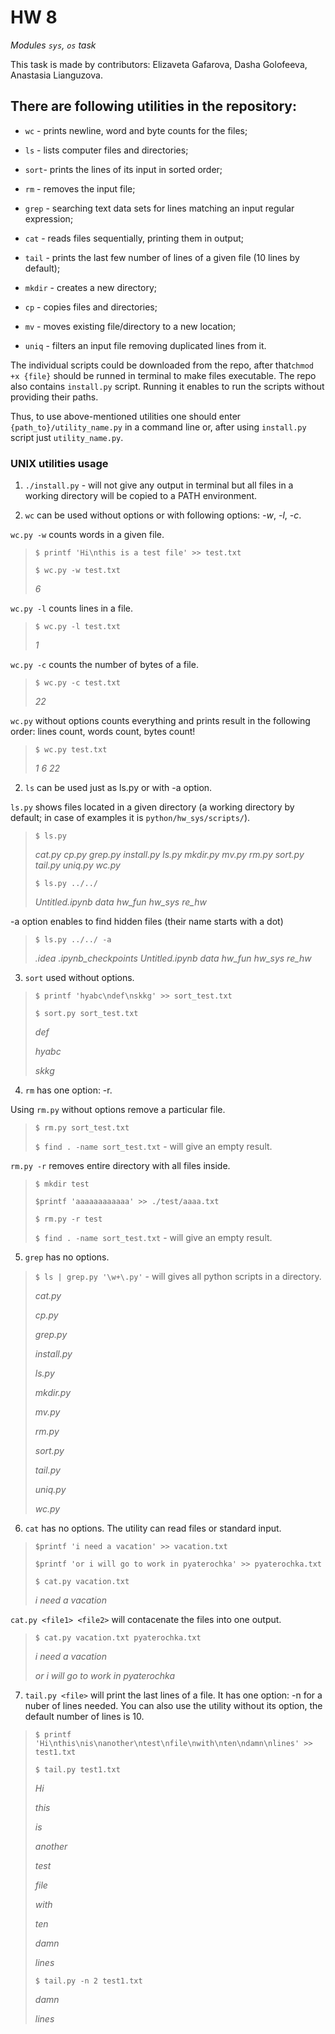 # HW 8

*_Modules `sys`, `os` task_*

This task is made by contributors: Elizaveta Gafarova, Dasha Golofeeva, Anastasia Lianguzova.

## There are following utilities in the repository:

- `wc` - prints newline, word and byte counts for the files;

- `ls` - lists computer files and directories;

- `sort`- prints the lines of its input in sorted order;

- `rm` - removes the input file;

- `grep` - searching text data sets for lines matching an input regular expression;

- `cat` - reads files sequentially, printing them in output;

- `tail` - prints the last few number of lines of a given file (10 lines by default);

- `mkdir` - creates a new directory;

- `cp` - copies files and directories;

- `mv` - moves existing file/directory to a new location;

- `uniq` - filters an input file removing duplicated lines from it.

The individual scripts could be downloaded from the repo, after that`chmod +x {file}` should be runned in terminal to make files executable. The repo also contains `install.py` script. Running it enables to run the scripts without providing their paths. 

Thus, to use above-mentioned utilities one should enter `{path_to}/utility_name.py` in a command line or, after using `install.py` script just `utility_name.py`. 

### UNIX utilities usage

1. `./install.py` - will not give any output in terminal but all files in a working directory will be copied to a PATH environment.  

2. `wc` can be used without options or with following options: *-w*, *-l*, *-c*.

`wc.py -w` counts words in a given file.

> `$ printf 'Hi\nthis is a test file' >> test.txt`
> 
> `$ wc.py -w test.txt`
> 
> *6*

`wc.py -l` counts lines in a file.

> `$ wc.py -l test.txt`
> 
> *1*

`wc.py -c` counts the number of bytes of a file.

> `$ wc.py -c test.txt`
> 
> *22*

`wc.py` without options counts everything and prints result in the following order: lines count, words count, bytes count!

> `$ wc.py test.txt`
> 
> *1 6 22*

2. `ls` can be used just as ls.py or with -a option. 

`ls.py` shows files located in a given directory (a working directory by default; in case of examples it is `python/hw_sys/scripts/`). 

>  `$ ls.py`
>
> *cat.py cp.py grep.py install.py ls.py mkdir.py mv.py rm.py sort.py tail.py uniq.py wc.py*
>
>  `$ ls.py ../../`
>
> *Untitled.ipynb data hw_fun hw_sys re_hw* </pre>

-a option enables to find hidden files (their name starts with a dot)

>  `$ ls.py ../../ -a`
>
> *.idea .ipynb_checkpoints Untitled.ipynb data hw_fun hw_sys re_hw*


3. `sort` used without options.

> `$ printf 'hyabc\ndef\nskkg' >> sort_test.txt`
> 
> `$ sort.py sort_test.txt`
> 
> *def*
> 
> *hyabc*
> 
> *skkg*


4. `rm` has one option: -r. 

Using `rm.py` without options remove a particular file. 

> `$ rm.py sort_test.txt`
> 
> `$ find . -name sort_test.txt` - will give an empty result.

`rm.py -r` removes entire directory with all files inside.

> `$ mkdir test`
> 
>  `$printf 'aaaaaaaaaaaa' >> ./test/aaaa.txt`
>  
>  `$ rm.py -r test`
>  
>  `$ find . -name sort_test.txt` - will give an empty result.

5. `grep` has no options. 

> `$ ls | grep.py '\w+\.py'` - will gives all python scripts in a directory.
> 
> *cat.py*
> 
> *cp.py*
> 
> *grep.py*
> 
> *install.py*
> 
> *ls.py*
> 
> *mkdir.py*
> 
> *mv.py*
> 
> *rm.py*
> 
> *sort.py*
> 
> *tail.py*
> 
> *uniq.py*
> 
> *wc.py*

6. `cat` has no options. The utility can read files or standard input. 

> `$printf 'i need a vacation' >> vacation.txt`
> 
> `$printf 'or i will go to work in pyaterochka' >> pyaterochka.txt`
> 
> `$ cat.py vacation.txt`
> 
> *i need a vacation*

`cat.py <file1> <file2>` will contacenate the files into one output. 

> `$ cat.py vacation.txt pyaterochka.txt`
> 
>  *i need a vacation*
>  
>  *or i will go to work in pyaterochka*

7. `tail.py <file>` will print the last lines of a file. It has one option: -n for a nuber of lines needed. You can also use the utility without its option, the default number of lines is 10.

> `$ printf 'Hi\nthis\nis\nanother\ntest\nfile\nwith\nten\ndamn\nlines' >> test1.txt`
> 
> `$ tail.py test1.txt`
> 
>  *Hi*
>  
>  *this*
>  
>  *is*
>  
>  *another*
>  
>  *test*
>  
>  *file*
>  
>  *with*
>  
>  *ten*
>  
>  *damn*
>  
>  *lines*
>
>`$ tail.py -n 2 test1.txt`
>
>  *damn*
>  
>  *lines*

  

















